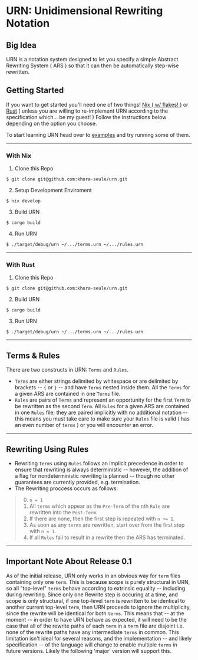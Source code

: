 # URN: Unidimensional Rewriting Notation

## Big Idea
URN is a notation system designed to let you specify a simple Abstract Rewriting System ( ARS ) so that it can then be automatically step-wise rewritten.


## Getting Started
If you want to get started you'll need one of two things! [Nix ( w/ flakes! )](https://nixos.org/) or [Rust](https://www.rust-lang.org/) ( unless you are willing to re-implement URN according to the specification which... be my guest! )
Follow the instructions below depending on the option you choose.

To start learning URN head over to [examples](./examples) and try running some of them.

---

### With Nix
1. Clone this Repo
```
$ git clone git@github.com:khora-seule/urn.git
```
2. Setup Development Enviroment
```
$ nix develop
```
3. Build URN
```
$ cargo build
```
4. Run URN
```
$ ./target/debug/urn ~/.../terms.urn ~/.../rules.urn
```

---

### With Rust
1. Clone this Repo
```
$ git clone git@github.com:khora-seule/urn.git
```
2. Build URN
```
$ cargo build
```
3. Run URN
```
$ ./target/debug/urn ~/.../terms.urn ~/.../rules.urn
```

---

## Terms & Rules
There are two constructs in URN: `Terms` and `Rules`. 
- `Terms` are either strings delimited by whitespace or are delimited by brackets -- `{` or `}` -- and have `Terms` nested inside them. All the `Terms` for a given ARS are contained in one `Terms` file. 
- `Rules` are pairs of `Terms` and represent an opportunity for the first `Term` to be rewritten as the second `Term`. All `Rules` for a given ARS are contained in one `Rules` file; they are paired implicitly with no additional notation -- this means you must take care to make sure your `Rules` file is valid ( has an even number of `terms` ) or you will encounter an error.

---

## Rewriting Using Rules
- Rewriting `Terms` using `Rules` follows an implicit precedence in order to ensure that rewriting is always deterministic -- however, the addition of a flag for nondeterministic rewriting is planned -- though no other guarantees are currently provided, e.g. termination. 
- The Rewriting proccess occurs as follows:
> 0. ` n = 1 `
> 1. All `terms` which appear as the `Pre-Term` of the nth `Rule` are rewritten into the `Post-Term`.
> 2. If there are none, then the first step is repeated with ` n += 1 `.
> 3. As soon as any `terms` are rewritten, start over from the first step with ` n = 1 `.
> 4. If all `Rules` fail to result in a rewrite then the ARS has terminated.

---

## Important Note About Release 0.1
As of the initial release, URN only works in an obvious way for `term` files containing only one `term`. This is because scope is purely structural in URN, so all "top-level" `terms` behave according to extrinsic equality -- including during rewriting. Since only one Rewrite step is occuring at a time, and scope is only structural, if one top-level `term` is rewritten to be identical to another current top-level `term`, then URN proceeds to ignore the multiplicity, since the rewrite will be identical for both `terms`.
This means that -- at the moment -- in order to have URN behave as expected, it will need to be the case that all of the rewrite paths of each `term` in a `term` file are disjoint i.e. none of the rewrite paths have any intermediate `terms` in common.
This limitation isn't ideal for several reasons, and the implementation -- and likely specification -- of the language will change to enable multiple `terms` in future versions. Likely the following 'major' version will support this.